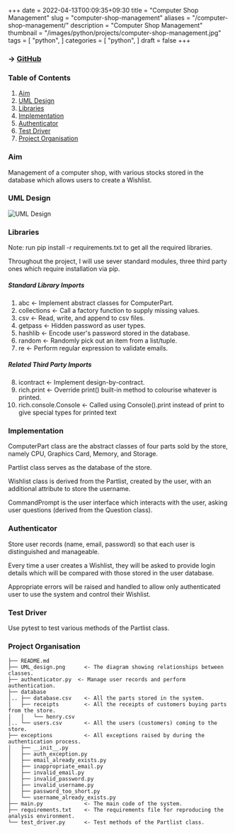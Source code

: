 +++
date = 2022-04-13T00:09:35+09:30
title = "Computer Shop Management"
slug = "computer-shop-management"
aliases = "/computer-shop-management/"
description = "Computer Shop Management"
thumbnail = "/images/python/projects/computer-shop-management.jpg"
tags = [
    "python",
]
categories = [
    "python",
]
draft = false
+++

### → [GitHub](https://github.com/tanducmai/computer-shop-management)

### Table of Contents

1. [Aim](#aim)
1. [UML Design](#uml-design)
1. [Libraries](#libraries)
1. [Implementation](#implementation)
1. [Authenticator](#authenticator)
1. [Test Driver](#test-driver)
1. [Project Organisation](#project-organisation)

### Aim

Management of a computer shop, with various stocks stored in the database which
allows users to create a Wishlist.

### UML Design

![UML Design](/images/python/projects/computer-shop-management.jpg)

### Libraries

Note: run pip install -r requirements.txt to get all the required libraries.

Throughout the project, I will use sever standard modules, three third party
ones which require installation via pip.

##### Standard Library Imports

1. abc                     <- Implement abstract classes for ComputerPart.
2. collections             <- Call a factory function to supply missing values.
3. csv                     <- Read, write, and append to csv files.
4. getpass                 <- Hidden password as user types.
5. hashlib                 <- Encode user's password stored in the database.
6. random                  <- Randomly pick out an item from a list/tuple.
7. re                      <- Perform regular expression to validate emails.

##### Related Third Party Imports

8. icontract               <- Implement design-by-contract.
9. rich.print              <- Override print() built-in method to colourise
                              whatever is printed.
10. rich.console.Console   <- Called using Console().print instead of print to
                              give special types for printed text

### Implementation

ComputerPart class are the abstract classes of four parts sold by the store,
namely CPU, Graphics Card, Memory, and Storage.

Partlist class serves as the database of the store.

Wishlist class is derived from the Partlist, created by the user, with an
additional attribute to store the username.

CommandPrompt is the user interface which interacts with the user, asking user
questions (derived from the Question class).

### Authenticator

Store user records (name, email, password) so that each user is distinguished
and manageable.

Every time a user creates a Wishlist, they will be asked to provide login
details which will be compared with those stored in the user database.

Appropriate errors will be raised and handled to allow only authenticated user
to use the system and control their Wishlist.

### Test Driver

Use pytest to test various methods of the Partlist class.

### Project Organisation

    ├── README.md
    ├── UML_design.png      <- The diagram showing relationships between classes.
    ├── authenticator.py  <- Manage user records and perform authentication.
    ├── database
    │.. ├── database.csv    <- All the parts stored in the system.
    │   ├── receipts        <- All the receipts of customers buying parts from the store.
    │   │   └── henry.csv
    │.. └── users.csv       <- All the users (customers) coming to the store.
    ├── exceptions          <- All exceptions raised by during the authentication process.
    │   ├── __init__.py
    │   ├── auth_exception.py
    │   ├── email_already_exists.py
    │   ├── inappropriate_email.py
    │   ├── invalid_email.py
    │   ├── invalid_password.py
    │   ├── invalid_username.py
    │   ├── password_too_short.py
    │   └── username_already_exists.py
    ├── main.py             <- The main code of the system.
    ├── requirements.txt    <- The requirements file for reproducing the analysis environment.
    └── test_driver.py      <- Test methods of the Partlist class.

